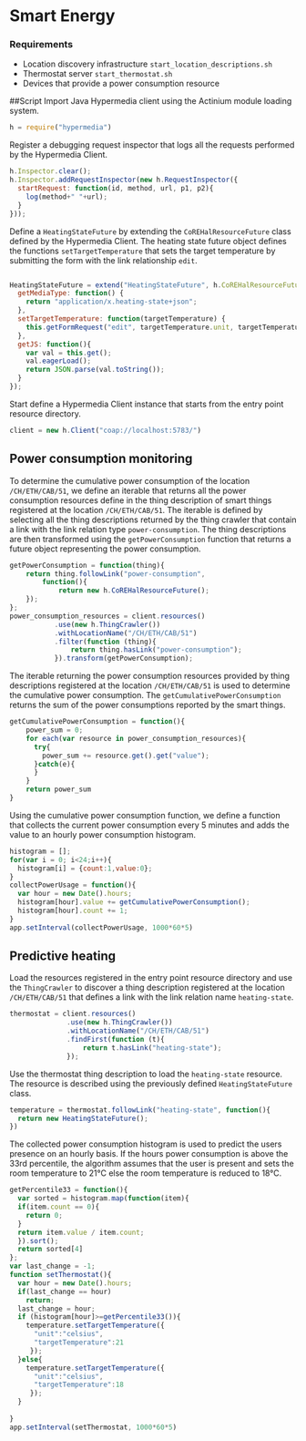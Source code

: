 # Smart Energy
### Requirements
 - Location discovery infrastructure `start_location_descriptions.sh`
 - Thermostat server `start_thermostat.sh`
 - Devices that provide a power consumption resource

##Script
Import Java Hypermedia client using the Actinium module loading system.
````javascript
h = require("hypermedia")
````
Register a debugging request inspector that logs all the requests performed by the Hypermedia Client.
````javascript
h.Inspector.clear();
h.Inspector.addRequestInspector(new h.RequestInspector({
  startRequest: function(id, method, url, p1, p2){
    log(method+" "+url);
  }
}));
````
Define a `HeatingStateFuture` by extending the `CoREHalResourceFuture` class defined by the Hypermedia Client. The heating state future object defines the functions `setTargetTemperature` that sets the target temperature by submitting the form with the link relationship `edit`.
````javascript

HeatingStateFuture = extend("HeatingStateFuture", h.CoREHalResourceFuture, {
  getMediaType: function() {
    return "application/x.heating-state+json";
  },
  setTargetTemperature: function(targetTemperature) {
    this.getFormRequest("edit", targetTemperature.unit, targetTemperature).get();
  },
  getJS: function(){
    var val = this.get();
    val.eagerLoad();
    return JSON.parse(val.toString());
  }
});
````
Start define a Hypermedia Client instance that starts from the entry point resource directory.
````javascript
client = new h.Client("coap://localhost:5783/")
````
## Power consumption monitoring
To determine the cumulative power consumption of the location `/CH/ETH/CAB/51`, we define an iterable that returns all the power consumption resources define in the thing description of smart things registered at the location `/CH/ETH/CAB/51`. The iterable is defined by selecting all the thing descriptions returned by the thing crawler that contain a link with the link relation type `power-consumption`. The thing descriptions are then transformed  using the `getPowerConsumption` function that returns a future object representing the power consumption.
````javascript
getPowerConsumption = function(thing){
    return thing.followLink("power-consumption",
        function(){
            return new h.CoREHalResourceFuture();
    });
};
power_consumption_resources = client.resources()
           .use(new h.ThingCrawler())
           .withLocationName("/CH/ETH/CAB/51")
           .filter(function (thing){
               return thing.hasLink("power-consumption");
           }).transform(getPowerConsumption);
````
The iterable returning the power consumption resources provided by thing descriptions registered at the location `/CH/ETH/CAB/51` is used to determine the cumulative power consumption. The `getCumulativePowerConsumption` returns the sum of the power consumptions reported by the smart things.

````javascript
getCumulativePowerConsumption = function(){
    power_sum = 0;
    for each(var resource in power_consumption_resources){
      try{
        power_sum += resource.get().get("value");
      }catch(e){
      }
    }
    return power_sum
}
````
Using the cumulative power consumption function, we define a function that collects the current power consumption every 5 minutes and adds the value to an hourly power consumption  histogram. 
````javascript
histogram = [];
for(var i = 0; i<24;i++){
  histogram[i] = {count:1,value:0};
}
collectPowerUsage = function(){
  var hour = new Date().hours;
  histogram[hour].value += getCumulativePowerConsumption();
  histogram[hour].count += 1;
}
app.setInterval(collectPowerUsage, 1000*60*5)
````
## Predictive heating
Load the resources registered in the entry point resource directory and use the `ThingCrawler` to discover a thing description registered at the location `/CH/ETH/CAB/51` that defines a link with the link relation name `heating-state`.

````javascript
thermostat = client.resources()
              .use(new h.ThingCrawler())
              .withLocationName("/CH/ETH/CAB/51")
              .findFirst(function (t){
                  return t.hasLink("heating-state");
              });
````
Use the thermostat thing description to load the `heating-state` resource. The resource is described using the previously defined `HeatingStateFuture` class.

````javascript
temperature = thermostat.followLink("heating-state", function(){
  return new HeatingStateFuture();
})
````
The collected power consumption histogram is used to predict the users presence on an hourly basis. If the hours power consumption is above the 33rd percentile, the algorithm assumes that the user is present and sets the room temperature to 21°C else the room temperature is reduced to 18°C.
  
````javascript
getPercentile33 = function(){
  var sorted = histogram.map(function(item){
  if(item.count == 0){
    return 0;
  }
  return item.value / item.count;
  }).sort();
  return sorted[4] 
};
var last_change = -1;
function setThermostat(){
  var hour = new Date().hours;
  if(last_change == hour)
    return;
  last_change = hour;
  if (histogram[hour]>=getPercentile33()){
    temperature.setTargetTemperature({
      "unit":"celsius", 
      "targetTemperature":21
     });
  }else{
    temperature.setTargetTemperature({
      "unit":"celsius", 
      "targetTemperature":18
     });
  }
  
}
app.setInterval(setThermostat, 1000*60*5)
````

